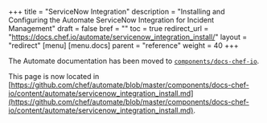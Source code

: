 +++
title = "ServiceNow Integration"
description = "Installing and Configuring the Automate ServiceNow Integration for Incident Management"
draft = false
bref = ""
toc = true
redirect_url = "https://docs.chef.io/automate/servicenow_integration_install/"
layout = "redirect"
[menu]
  [menu.docs]
    parent = "reference"
    weight = 40
+++

The Automate documentation has been moved to [`components/docs-chef-io`](https://github.com/chef/automate/blob/master/components/docs-chef-io/).

This page is now located in [https://github.com/chef/automate/blob/master/components/docs-chef-io/content/automate/servicenow_integration_install.md](https://github.com/chef/automate/blob/master/components/docs-chef-io/content/automate/servicenow_integration_install.md).
